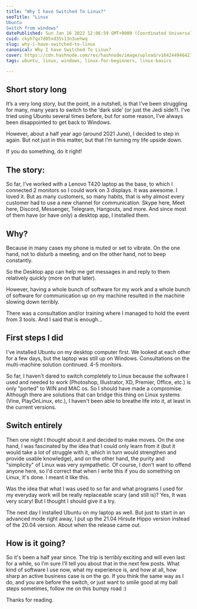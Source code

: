 ```yaml
---
title: "Why I have Switched To Linux?"
seoTitle: "Linux
Ubuntu
Switch from windows"
datePublished: Sun Jan 16 2022 12:06:59 GMT+0000 (Coordinated Universal Time)
cuid: ckyh7qx7d05xd35s13n3uehwq
slug: why-i-have-switched-to-linux
canonical: Why I have Switched To Linux?
cover: https://cdn.hashnode.com/res/hashnode/image/upload/v1642449464211/L6c0Ht35z.jpeg
tags: ubuntu, linux, windows, linux-for-beginners, linux-basics

---
```


## Short story long

It’s a very long story, but the point, in a nutshell, is that I’ve been struggling for many, many years to switch to the ‘dark side’ (or just the Jedi side?). I’ve tried using Ubuntu several times before, but for some reason, I’ve always been disappointed to get back to Windows.

However, about a half year ago (around 2021 June), I decided to step in again. But not just in this matter, but that I’m turning my life upside down.


> 
If you do something, do it right!

## The story:

So far, I’ve worked with a Lenovo T420 laptop as the base, to which I connected 2 monitors so I could work on 3 displays. It was awesome. I loved it.
But as many customers, so many habits, that is why almost every customer had to use a new channel for communication. Skype here, Meet here, Discord, Messenger, Telegram, Hangouts, and more. And since most of them have (or have only) a desktop app, I installed them.

## Why?

Because in many cases my phone is muted or set to vibrate. On the one hand, not to disturb a meeting, and on the other hand, not to beep constantly.

So the Desktop app can help me get messages in and reply to them relatively quickly (more on that later).

However, having a whole bunch of software for my work and a whole bunch of software for communication up on my machine resulted in the machine slowing down terribly.

There was a consultation and/or training where I managed to hold the event from 3 tools. And I said that is enough...

## First steps I did

I've installed Ubuntu on my desktop computer first. We looked at each other for a few days, but the laptop was still up on Windows. Consultations on the multi-machine solution continued. 4-5 monitors. 

So far, I haven't dared to switch completely to Linux because the software I used and needed to work (Photoshop, Illustrator, XD, Premier, Office, etc.) is only "ported" to WIN and MAC os. So I should have made a compromise. Although there are solutions that can bridge this thing on Linux systems (Vine, PlayOnLinux, etc.), I haven't been able to breathe life into it, at least in the current versions.

## Switch entirely 

Then one night I thought about it and decided to make moves.
On the one hand, I was fascinated by the idea that I could only learn from it (but it would take a lot of struggle with it, which in turn would strengthen and provide usable knowledge), and on the other hand, the purity and "simplicity" of Linux was very sympathetic. Of course, I don't want to offend anyone here, so I'd correct that when I write this if you do something on Linux, it's done. I meant it like this.

Was the idea that what I was used to so far and what programs I used for my everyday work will be really replaceable scary (and still is)? Yes, It was very scary! But I thought I should give it a try.

The next day I installed Ubuntu on my laptop as well. But just to start in an advanced mode right away, I put up the 21.04 Hirsute Hippo version instead of the 20.04 version. About when the release came out.

## How is it going? 

So it's been a half year since. The trip is terribly exciting and will even last for a while, so I’m sure I’ll tell you about that in the next few posts. What kind of software I use now, what my experience is, and how at all, how sharp an active business case is on the go. If you think the same way as I do, and you are before the switch,
 or just want to smile good at my ball steps sometimes, follow me on this bumpy road :)

Thanks for reading.